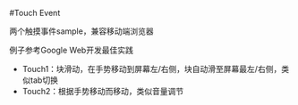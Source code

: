 #Touch Event

两个触摸事件sample，兼容移动端浏览器

例子参考Google Web开发最佳实践

* Touch1：块滑动，在手势移动到屏幕左/右侧，块自动滑至屏幕最左/右侧，类似tab切换
* Touch2：根据手势移动而移动，类似音量调节

